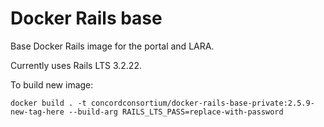 # Docker Rails base

Base Docker Rails image for the portal and LARA.

Currently uses Rails LTS 3.2.22.

To build new image:

`docker build . -t concordconsortium/docker-rails-base-private:2.5.9-new-tag-here --build-arg RAILS_LTS_PASS=replace-with-password`
